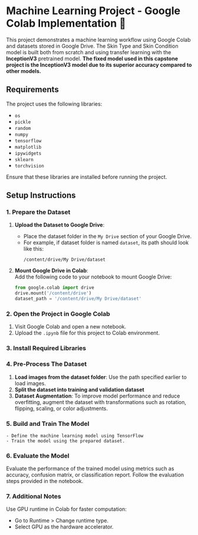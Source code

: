 # Machine Learning Project - Google Colab Implementation 🚀

This project demonstrates a machine learning workflow using Google Colab and datasets stored in Google Drive.
The Skin Type and Skin Condition model is built both from scratch and using transfer learning with the **InceptionV3** pretrained model. **The fixed model used in this capstone project is the InceptionV3 model due to its superior accuracy compared to other models.**

## Requirements
The project uses the following libraries:
- `os`
- `pickle`
- `random`
- `numpy`
- `tensorflow`
- `matplotlib`
- `ipywidgets`
- `sklearn`
- `torchvision`

Ensure that these libraries are installed before running the project.

## Setup Instructions

### 1. Prepare the Dataset
1. **Upload the Dataset to Google Drive**:  
   - Place the dataset folder in the `My Drive` section of your Google Drive.  
   - For example, if dataset folder is named `dataset`, its path should look like this:  
     ```
     /content/drive/My Drive/dataset
     ```

2. **Mount Google Drive in Colab**:  
   Add the following code to your notebook to mount Google Drive:  
   ```python
   from google.colab import drive
   drive.mount('/content/drive')
   dataset_path = '/content/drive/My Drive/dataset'

### 2. Open the Project in Google Colab
1. Visit Google Colab and open a new notebook.
2. Upload the `.ipynb` file for this project to Colab environment.

### 3. Install Required Libraries

### 4. Pre-Process The Dataset
1. **Load images from the dataset folder**: Use the path specified earlier to load images.
2. **Split the dataset into training and validation dataset**
3. **Dataset Augmentation**: To improve model performance and reduce overfitting, augment the dataset with transformations such as rotation, flipping, scaling, or color adjustments.

### 5. Build and Train The Model
    - Define the machine learning model using TensorFlow
    - Train the model using the prepared dataset.

### 6. Evaluate the Model
Evaluate the performance of the trained model using metrics such as accuracy, confusion matrix, or classification report. Follow the evaluation steps provided in the notebook.

### 7. Additional Notes
Use GPU runtime in Colab for faster computation:
- Go to Runtime > Change runtime type.
- Select GPU as the hardware accelerator.

